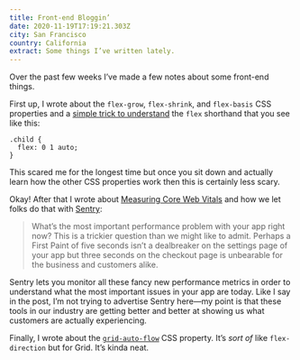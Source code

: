 ```yaml
---
title: Front-end Bloggin’
date: 2020-11-19T17:19:21.303Z
city: San Francisco
country: California
extract: Some things I’ve written lately.
---
```

Over the past few weeks I’ve made a few notes about some front-end things.

First up, I wrote about the `flex-grow`, `flex-shrink`, and `flex-basis` CSS properties and a [simple trick to understand](https://css-tricks.com/understanding-flex-grow-flex-shrink-and-flex-basis/) the `flex` shorthand that you see like this:

```
.child {
  flex: 0 1 auto;
}
```

This scared me for the longest time but once you sit down and actually learn how the other CSS properties work then this is certainly less scary. 

Okay! After that I wrote about [Measuring Core Web Vitals](https://css-tricks.com/measuring-core-web-vitals-with-sentry/) and how we let folks do that with [Sentry](https://sentry.io/):

> What’s the most important performance problem with your app right now? This is a trickier question than we might like to admit. Perhaps a First Paint of five seconds isn’t a dealbreaker on the settings page of your app but three seconds on the checkout page is unbearable for the business and customers alike.

Sentry lets you monitor all these fancy new performance metrics in order to understand what the most important issues in your app are today. Like I say in the post, I’m not trying to advertise Sentry here—my point is that these tools in our industry are getting better and better at showing us what customers are actually experiencing.

Finally, I wrote about the [`grid-auto-flow`](https://css-tricks.com/grid-auto-flow-css-grid-flex-direction-flexbox/) CSS property. It’s _sort of_ like `flex-direction` but for Grid. It’s kinda neat. 



